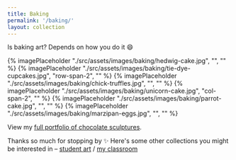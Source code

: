 ```yaml
---
title: Baking
permalink: '/baking/'
layout: collection
---
```


Is baking art? Depends on how you do it 😄

<div class="media-grid">
  {% imagePlaceholder "./src/assets/images/baking/hedwig-cake.jpg", "", "" %}
  {% imagePlaceholder "./src/assets/images/baking/tie-dye-cupcakes.jpg", "row-span-2", "" %}
  {% imagePlaceholder "./src/assets/images/baking/chick-truffles.jpg", "", "" %}
  {% imagePlaceholder "./src/assets/images/baking/unicorn-cake.jpg", "col-span-2", "" %}
  {% imagePlaceholder "./src/assets/images/baking/parrot-cake.jpg", "", "" %}
  {% imagePlaceholder "./src/assets/images/baking/marzipan-eggs.jpg", "", "" %}
</div>

View my [full portfolio of chocolate sculptures](https://chocolatesculptress.com).

Thanks so much for stopping by ✨ Here's some other collections you might be interested in&nbsp;&#8211;&nbsp;[student art](/student-art/) / [my classroom](/classroom/)